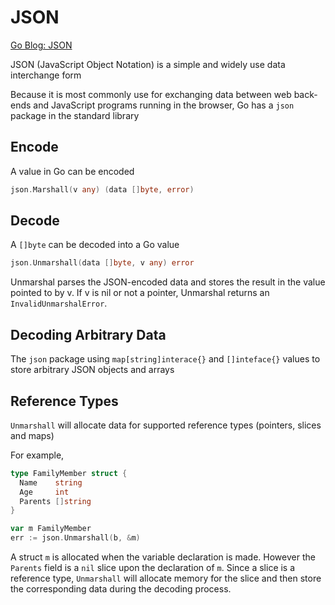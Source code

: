 # JSON

[Go Blog: JSON](https://go.dev/blog/json)

JSON (JavaScript Object Notation) is a simple and widely use data interchange
form

Because it is most commonly use for exchanging data between web back-ends and
JavaScript programs running in the browser, Go has a `json` package in the
standard library

## Encode

A value in Go can be encoded

```go
json.Marshall(v any) (data []byte, error)
```

## Decode

A `[]byte` can be decoded into a Go value

```go
json.Unmarshall(data []byte, v any) error
```

Unmarshal parses the JSON-encoded data and stores the result in the value 
pointed to by v. If v is nil or not a pointer, Unmarshal returns an `InvalidUnmarshalError`.

## Decoding Arbitrary Data

The `json` package using `map[string]interace{}` and `[]inteface{}` values to
store arbitrary JSON objects and arrays 

## Reference Types

`Unmarshall` will allocate data for supported reference types (pointers,
slices and maps)

For example,

```go
type FamilyMember struct {
  Name    string
  Age     int
  Parents []string
}

var m FamilyMember
err := json.Unmarshall(b, &m)
```

A struct `m` is allocated when the variable declaration is made. However the
`Parents` field is a `nil` slice upon the declaration of `m`. Since a slice
is a reference type, `Unmarshall` will allocate memory for the slice and then
store the corresponding data during the decoding process.


